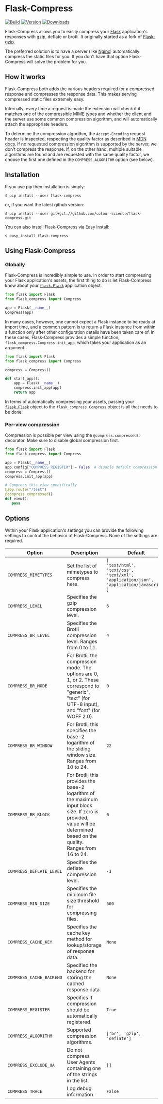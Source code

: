 # Flask-Compress

[![Build](https://github.com/colour-science/flask-compress/actions/workflows/ci.yaml/badge.svg)](https://github.com/colour-science/flask-compress/actions/workflows/ci.yaml)
[![Version](https://img.shields.io/pypi/v/flask-compress.svg)](https://pypi.python.org/pypi/Flask-Compress)
[![Downloads](https://static.pepy.tech/badge/flask-compress)](https://pypi.python.org/pypi/Flask-Compress)

Flask-Compress allows you to easily compress your [Flask](http://flask.pocoo.org/) application's responses with gzip, deflate or brotli. It originally started as a fork of [Flask-gzip](https://github.com/closeio/Flask-gzip).

The preferred solution is to have a server (like [Nginx](http://wiki.nginx.org/Main)) automatically compress the static files for you. If you don't have that option Flask-Compress will solve the problem for you.


## How it works

Flask-Compress both adds the various headers required for a compressed response and compresses the response data. 
This makes serving compressed static files extremely easy.

Internally, every time a request is made the extension will check if it matches one of the compressible MIME types
and whether the client and the server use some common compression algorithm, and will automatically attach the 
appropriate headers.

To determine the compression algorithm, the `Accept-Encoding` request header is inspected, respecting the
quality factor as described in [MDN docs](https://developer.mozilla.org/en-US/docs/Web/HTTP/Headers/Accept-Encoding). 
If no requested compression algorithm is supported by the server, we don't compress the response. If, on the other
hand, multiple suitable algorithms are found and are requested with the same quality factor, we choose the first one
defined in the `COMPRESS_ALGORITHM` option (see below). 


## Installation

If you use pip then installation is simply:

```shell
$ pip install --user flask-compress
```

or, if you want the latest github version:

```shell
$ pip install --user git+git://github.com/colour-science/flask-compress.git
```

You can also install Flask-Compress via Easy Install:

```shell
$ easy_install flask-compress
```


## Using Flask-Compress

### Globally

Flask-Compress is incredibly simple to use. In order to start compressing your Flask application's assets, the first thing to do is let Flask-Compress know about your [`flask.Flask`](http://flask.pocoo.org/docs/latest/api/#flask.Flask) application object.

```python
from flask import Flask
from flask_compress import Compress

app = Flask(__name__)
Compress(app)
```

In many cases, however, one cannot expect a Flask instance to be ready at import time, and a common pattern is to return a Flask instance from within a function only after other configuration details have been taken care of. In these cases, Flask-Compress provides a simple function, `flask_compress.Compress.init_app`, which takes your application as an argument.

```python
from flask import Flask
from flask_compress import Compress

compress = Compress()

def start_app():
    app = Flask(__name__)
    compress.init_app(app)
    return app
```

In terms of automatically compressing your assets, passing your [`flask.Flask`](http://flask.pocoo.org/docs/latest/api/#flask.Flask) object to the `flask_compress.Compress` object is all that needs to be done.

### Per-view compression

Compression is possible per view using the `@compress.compressed()` decorator. Make sure to disable global compression first.

```python
from flask import Flask
from flask_compress import Compress

app = Flask(__name__)
app.config["COMPRESS_REGISTER"] = False  # disable default compression of all eligible requests
compress = Compress()
compress.init_app(app)

# Compress this view specifically
@app.route("/test")
@compress.compressed()
def view():
   pass
```

## Options

Within your Flask application's settings you can provide the following settings to control the behavior of Flask-Compress. None of the settings are required.

| Option | Description | Default |
| ------ | ----------- | ------- |
| `COMPRESS_MIMETYPES` | Set the list of mimetypes to compress here. | `[`<br>`'text/html',`<br>`'text/css',`<br>`'text/xml',`<br>`'application/json',`<br>`'application/javascript'`<br>`]` |
| `COMPRESS_LEVEL` | Specifies the gzip compression level. | `6` |
| `COMPRESS_BR_LEVEL` | Specifies the Brotli compression level. Ranges from 0 to 11. | `4` |
| `COMPRESS_BR_MODE` | For Brotli, the compression mode. The options are 0, 1, or 2. These correspond to "generic", "text" (for UTF-8 input), and "font" (for WOFF 2.0). | `0` |
| `COMPRESS_BR_WINDOW` | For Brotli, this specifies the base-2 logarithm of the sliding window size. Ranges from 10 to 24. | `22` |
| `COMPRESS_BR_BLOCK` | For Brotli, this provides the base-2 logarithm of the maximum input block size. If zero is provided, value will be determined based on the quality. Ranges from 16 to 24. | `0` |
| `COMPRESS_DEFLATE_LEVEL` | Specifies the deflate compression level. | `-1` |
| `COMPRESS_MIN_SIZE` | Specifies the minimum file size threshold for compressing files. | `500` |
| `COMPRESS_CACHE_KEY` | Specifies the cache key method for lookup/storage of response data. | `None` |
| `COMPRESS_CACHE_BACKEND` | Specified the backend for storing the cached response data. | `None` |
| `COMPRESS_REGISTER` | Specifies if compression should be automatically registered. | `True` |
| `COMPRESS_ALGORITHM` | Supported compression algorithms. | `['br', 'gzip', 'deflate']` |
| `COMPRESS_EXCLUDE_UA` | Do not compress User Agents containing one of the strings in the list. | `[]` |
| `COMPRESS_TRACE` | Log debug information. | `False` |
